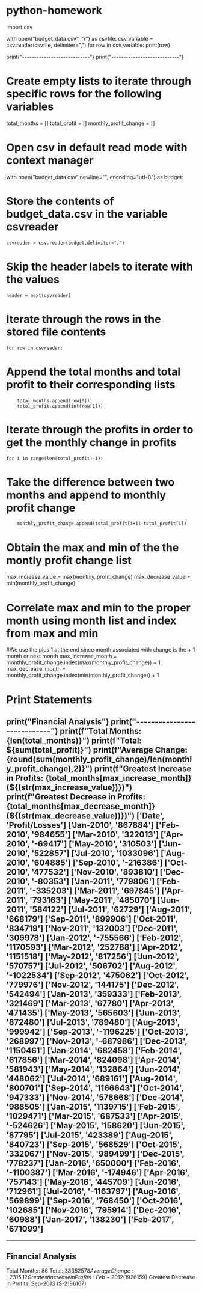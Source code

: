 # python-homework

import csv

with open("budget_data.csv", "r") as csvfile:
    csv_variable = csv.reader(csvfile, delimiter=",")
    for row in csv_variable:
        print(row)
        
print("----------------------------")
print("----------------------------")
# Create empty lists to iterate through specific rows for the following variables
total_months = []
total_profit = []
monthly_profit_change = []
 
# Open csv in default read mode with context manager
with open("budget_data.csv",newline="", encoding="utf-8") as budget:

# Store the contents of budget_data.csv in the variable csvreader
    csvreader = csv.reader(budget,delimiter=",") 

# Skip the header labels to iterate with the values
    header = next(csvreader)  

# Iterate through the rows in the stored file contents
    for row in csvreader: 

# Append the total months and total profit to their corresponding lists
        total_months.append(row[0])
        total_profit.append(int(row[1]))

# Iterate through the profits in order to get the monthly change in profits
    for i in range(len(total_profit)-1):
        
# Take the difference between two months and append to monthly profit change
        monthly_profit_change.append(total_profit[i+1]-total_profit[i])
        
# Obtain the max and min of the the montly profit change list
max_increase_value = max(monthly_profit_change)
max_decrease_value = min(monthly_profit_change)

# Correlate max and min to the proper month using month list and index from max and min
#We use the plus 1 at the end since month associated with change is the + 1 month or next month
max_increase_month = monthly_profit_change.index(max(monthly_profit_change)) + 1
max_decrease_month = monthly_profit_change.index(min(monthly_profit_change)) + 1 

# Print Statements

print("Financial Analysis")
print("----------------------------")
print(f"Total Months: {len(total_months)}")
print(f"Total: ${sum(total_profit)}")
print(f"Average Change: {round(sum(monthly_profit_change)/len(monthly_profit_change),2)}")
print(f"Greatest Increase in Profits: {total_months[max_increase_month]} (${(str(max_increase_value))})")
print(f"Greatest Decrease in Profits: {total_months[max_decrease_month]} (${(str(max_decrease_value))})")
['Date', 'Profit/Losses']
['Jan-2010', '867884']
['Feb-2010', '984655']
['Mar-2010', '322013']
['Apr-2010', '-69417']
['May-2010', '310503']
['Jun-2010', '522857']
['Jul-2010', '1033096']
['Aug-2010', '604885']
['Sep-2010', '-216386']
['Oct-2010', '477532']
['Nov-2010', '893810']
['Dec-2010', '-80353']
['Jan-2011', '779806']
['Feb-2011', '-335203']
['Mar-2011', '697845']
['Apr-2011', '793163']
['May-2011', '485070']
['Jun-2011', '584122']
['Jul-2011', '62729']
['Aug-2011', '668179']
['Sep-2011', '899906']
['Oct-2011', '834719']
['Nov-2011', '132003']
['Dec-2011', '309978']
['Jan-2012', '-755566']
['Feb-2012', '1170593']
['Mar-2012', '252788']
['Apr-2012', '1151518']
['May-2012', '817256']
['Jun-2012', '570757']
['Jul-2012', '506702']
['Aug-2012', '-1022534']
['Sep-2012', '475062']
['Oct-2012', '779976']
['Nov-2012', '144175']
['Dec-2012', '542494']
['Jan-2013', '359333']
['Feb-2013', '321469']
['Mar-2013', '67780']
['Apr-2013', '471435']
['May-2013', '565603']
['Jun-2013', '872480']
['Jul-2013', '789480']
['Aug-2013', '999942']
['Sep-2013', '-1196225']
['Oct-2013', '268997']
['Nov-2013', '-687986']
['Dec-2013', '1150461']
['Jan-2014', '682458']
['Feb-2014', '617856']
['Mar-2014', '824098']
['Apr-2014', '581943']
['May-2014', '132864']
['Jun-2014', '448062']
['Jul-2014', '689161']
['Aug-2014', '800701']
['Sep-2014', '1166643']
['Oct-2014', '947333']
['Nov-2014', '578668']
['Dec-2014', '988505']
['Jan-2015', '1139715']
['Feb-2015', '1029471']
['Mar-2015', '687533']
['Apr-2015', '-524626']
['May-2015', '158620']
['Jun-2015', '87795']
['Jul-2015', '423389']
['Aug-2015', '840723']
['Sep-2015', '568529']
['Oct-2015', '332067']
['Nov-2015', '989499']
['Dec-2015', '778237']
['Jan-2016', '650000']
['Feb-2016', '-1100387']
['Mar-2016', '-174946']
['Apr-2016', '757143']
['May-2016', '445709']
['Jun-2016', '712961']
['Jul-2016', '-1163797']
['Aug-2016', '569899']
['Sep-2016', '768450']
['Oct-2016', '102685']
['Nov-2016', '795914']
['Dec-2016', '60988']
['Jan-2017', '138230']
['Feb-2017', '671099']
----------------------------
----------------------------
Financial Analysis
----------------------------
Total Months: 86
Total: $38382578
Average Change: -2315.12
Greatest Increase in Profits: Feb-2012 ($1926159)
Greatest Decrease in Profits: Sep-2013 ($-2196167)
 
 
